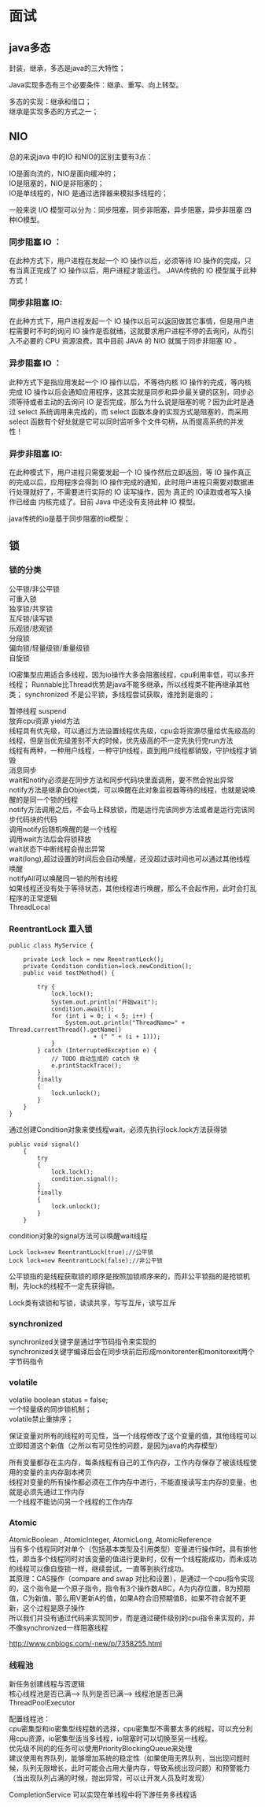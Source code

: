 # 面试

## java多态
封装，继承，多态是java的三大特性；  

Java实现多态有三个必要条件：继承、重写、向上转型。  

多态的实现：继承和借口；  
继承是实现多态的方式之一；

## NIO
总的来说java 中的IO 和NIO的区别主要有3点：  

IO是面向流的，NIO是面向缓冲的；  
IO是阻塞的，NIO是非阻塞的；  
IO是单线程的，NIO 是通过选择器来模拟多线程的；

一般来说 I/O 模型可以分为：同步阻塞，同步非阻塞，异步阻塞，异步非阻塞 四种IO模型。

### 同步阻塞 IO ：

在此种方式下，用户进程在发起一个 IO 操作以后，必须等待 IO 操作的完成，只有当真正完成了 IO 操作以后，用户进程才能运行。 JAVA传统的 IO 模型属于此种方式！

### 同步非阻塞 IO:

在此种方式下，用户进程发起一个 IO 操作以后可以返回做其它事情，但是用户进程需要时不时的询问 IO 操作是否就绪，这就要求用户进程不停的去询问，从而引入不必要的 CPU 资源浪费。其中目前 JAVA 的 NIO 就属于同步非阻塞 IO 。

### 异步阻塞 IO ：

此种方式下是指应用发起一个 IO 操作以后，不等待内核 IO 操作的完成，等内核完成 IO 操作以后会通知应用程序，这其实就是同步和异步最关键的区别，同步必须等待或者主动的去询问 IO 是否完成，那么为什么说是阻塞的呢？因为此时是通过 select 系统调用来完成的，而 select 函数本身的实现方式是阻塞的，而采用 select 函数有个好处就是它可以同时监听多个文件句柄，从而提高系统的并发性！

### 异步非阻塞 IO:

在此种模式下，用户进程只需要发起一个 IO 操作然后立即返回，等 IO 操作真正的完成以后，应用程序会得到 IO 操作完成的通知，此时用户进程只需要对数据进行处理就好了，不需要进行实际的 IO 读写操作，因为 真正的 IO读取或者写入操作已经由 内核完成了。目前 Java 中还没有支持此种 IO 模型。

java传统的io是基于同步阻塞的io模型；  

## 锁

### 锁的分类
公平锁/非公平锁  
可重入锁  
独享锁/共享锁  
互斥锁/读写锁  
乐观锁/悲观锁  
分段锁  
偏向锁/轻量级锁/重量级锁  
自旋锁  

IO密集型应用适合多线程，因为io操作大多会阻塞线程，cpu利用率低，可以多开线程；
Runnable比Thread优势是java不能多继承，所以线程类不能再继承其他类；
synchronized 不是公平锁，多线程尝试获取，谁抢到是谁的；

暂停线程 suspend  
放弃cpu资源 yield方法  
线程具有优先级，可以通过方法设置线程优先级，cpu会将资源尽量给优先级高的线程，但是当优先级差别不大的时候，优先级高的不一定先执行完run方法  
线程有两种，一种用户线程，一种守护线程，直到用户线程都销毁，守护线程才销毁  
消息同步  
wait和notify必须是在同步方法和同步代码块里面调用，要不然会抛出异常  
notify方法是继承自Object类，可以唤醒在此对象监视器等待的线程，也就是说唤醒的是同一个锁的线程  
notify方法调用之后，不会马上释放锁，而是运行完该同步方法或者是运行完该同步代码块的代码  
调用notify后随机唤醒的是一个线程  
调用wait方法后会将锁释放  
wait状态下中断线程会抛出异常  
wait(long),超过设置的时间后会自动唤醒，还没超过该时间也可以通过其他线程唤醒  
notifyAll可以唤醒同一锁的所有线程  
如果线程还没有处于等待状态，其他线程进行唤醒，那么不会起作用，此时会打乱程序的正常逻辑  
ThreadLocal  

### ReentrantLock  重入锁  
```
public class MyService {

    private Lock lock = new ReentrantLock();
    private Condition condition=lock.newCondition();
    public void testMethod() {
        
        try {
            lock.lock();
            System.out.println("开始wait");
            condition.await();
            for (int i = 0; i < 5; i++) {
                System.out.println("ThreadName=" + Thread.currentThread().getName()
                        + (" " + (i + 1)));
            }
        } catch (InterruptedException e) {
            // TODO 自动生成的 catch 块
            e.printStackTrace();
        }
        finally
        {
            lock.unlock();
        }
    }
}
```
通过创建Condition对象来使线程wait，必须先执行lock.lock方法获得锁  

```
public void signal()
    {
        try
        {
            lock.lock();
            condition.signal();
        }
        finally
        {
            lock.unlock();
        }
    }
```
condition对象的signal方法可以唤醒wait线程  

```
Lock lock=new ReentrantLock(true);//公平锁
Lock lock=new ReentrantLock(false);//非公平锁
```
公平锁指的是线程获取锁的顺序是按照加锁顺序来的，而非公平锁指的是抢锁机制，先lock的线程不一定先获得锁。  


Lock类有读锁和写锁，读读共享，写写互斥，读写互斥  

### synchronized
synchronized关键字是通过字节码指令来实现的  
synchronized关键字编译后会在同步块前后形成monitorenter和monitorexit两个字节码指令  

### volatile  
volatile boolean status = false;  
一个轻量级的同步锁机制；  
volatile禁止重排序；  

保证变量对所有的线程的可见性，当一个线程修改了这个变量的值，其他线程可以立即知道这个新值（之所以有可见性的问题，是因为java的内存模型）

所有变量都存在主内存，每条线程有自己的工作内存，工作内存保存了被该线程使用的变量的主内存副本拷贝  
线程对变量的所有操作都必须在工作内存中进行，不能直接读写主内存的变量，也就是必须先通过工作内存  
一个线程不能访问另一个线程的工作内存  

### Atomic  
AtomicBoolean , AtomicInteger, AtomicLong, AtomicReference  
当有多个线程同时对单个（包括基本类型及引用类型）变量进行操作时，具有排他性，即当多个线程同时对该变量的值进行更新时，仅有一个线程能成功，而未成功的线程可以像自旋锁一样，继续尝试，一直等到执行成功。  
其原理：CAS操作（compare and swap 对比和设置），是通过一个cpu指令实现的，这个指令是一个原子指令，指令有3个操作数ABC，A为内存位置，B为预期值，C为新值，那么用V更新A的值，如果A符合旧预期值B，如果不符合就不更新，这个过程是原子操作  
所以我们并没有通过代码来实现同步，而是通过硬件级别的cpu指令来实现的，并不像synchronized一样阻塞线程  


http://www.cnblogs.com/-new/p/7358255.html

### 线程池  
新任务创建线程与否逻辑  
核心线程池是否已满--> 队列是否已满--> 线程池是否已满  
ThreadPoolExecutor  

配置线程池：  
cpu密集型和io密集型线程数的选择，cpu密集型不需要太多的线程，可以充分利用cpu资源，io密集型适当多线程，io阻塞时可以切换至另一线程。  
优先级不同的的任务可以使用PriorityBlockingQueue来处理  
建议使用有界队列，能够增加系统的稳定性（如果使用无界队列，当出现问题时候，队列无限增长，此时可能会占用大量内存，导致系统出现问题）和预警能力（当出现队列占满的时候，抛出异常，可以让开发人员及时发现）  

CompletionService 可以实现在单线程中将下游任务多线程话  
